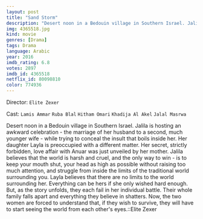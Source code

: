 ```yaml
---
layout: post
title: "Sand Storm"
description: "Desert noon in a Bedouin village in Southern Israel. Jalila is hosting an awkward celebration - the marriage of her husband to a second, much younger wife - while trying to conceal the insult that boils inside her. Her daughter Layla is preoccupied with a different matter. Her secret, strictly forbidden, love affair with Anuar was just unveiled by her mother. Jalila believes that the world is harsh and cruel, and the only way to win - is to keep your mouth shut, your head as high as possible without raisi.."
img: 4365518.jpg
kind: movie
genres: [Drama]
tags: Drama 
language: Arabic
year: 2016
imdb_rating: 6.8
votes: 2897
imdb_id: 4365518
netflix_id: 80098810
color: 774936
---
```

Director: `Elite Zexer`  

Cast: `Lamis Ammar` `Ruba Blal` `Hitham Omari` `Khadija Al Akel` `Jalal Masrwa` 

Desert noon in a Bedouin village in Southern Israel. Jalila is hosting an awkward celebration - the marriage of her husband to a second, much younger wife - while trying to conceal the insult that boils inside her. Her daughter Layla is preoccupied with a different matter. Her secret, strictly forbidden, love affair with Anuar was just unveiled by her mother. Jalila believes that the world is harsh and cruel, and the only way to win - is to keep your mouth shut, your head as high as possible without raising too much attention, and struggle from inside the limits of the traditional world surrounding you. Layla believes that there are no limits to the world surrounding her. Everything can be hers if she only wished hard enough. But, as the story unfolds, they each fail in her individual battle. Their whole family falls apart and everything they believe in shatters. Now, the two women are forced to understand that, if they wish to survive, they will have to start seeing the world from each other's eyes.::Elite Zexer